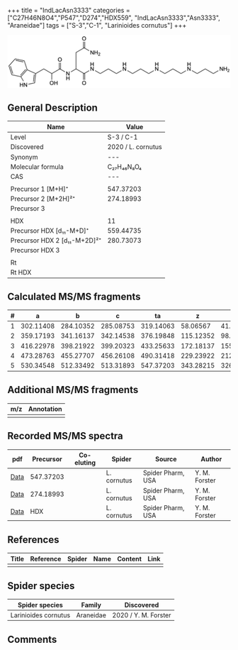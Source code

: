 +++
title = "IndLacAsn3333"
categories = ["C27H46N8O4","P547","D274","HDX559",
"IndLacAsn3333","Asn3333",
"Araneidae"]
tags = ["S-3","C-1",
"Larinioides cornutus"]
+++

![](/img/IndLacAsn3333.png)

## General Description

| Name                       | Value              |
|----------------------------|--------------------|
| Level                      | S-3 / C-1          |
| Discovered                 | 2020 / L. cornutus |
| Synonym                    | ---                |
| Molecular formula          | C₂₇H₄₆N₈O₄                   |
| CAS                        | ---                |
|                            |                    |
| Precursor 1 [M+H]⁺         | 547.37203                   |
| Precursor 2 [M+2H]²⁺       | 274.18993                   |
| Precursor 3                |                    |
|                            |                    |
| HDX                        | 11                   |
| Precursor HDX   [d₁₁-M+D]⁺   | 559.44735                   |
| Precursor HDX 2 [d₁₁-M+2D]²⁺ | 280.73073                   |
| Precursor HDX 3            |                    |
|                            |                    |
| Rt                         |                    |
| Rt HDX                     |                    |

## Calculated MS/MS fragments

| # | a         | b         | c         | ta        | z         | y         | tz        |
|---|-----------|-----------|-----------|-----------|-----------|-----------|-----------|
| 1 | 302.11408 | 284.10352 | 285.08753 | 319.14063 | 58.06567 | 41.03912 | 75.09222 |
| 2 | 359.17193 | 341.16137 | 342.14538 | 376.19848 | 115.12352 | 98.09697 | 132.15007 |
| 3 | 416.22978 | 398.21922 | 399.20323 | 433.25633 | 172.18137 | 155.15482 | 189.20792 |
| 4 | 473.28763 | 455.27707 | 456.26108 | 490.31418 | 229.23922 | 212.21267 | 246.26577 |
| 5 | 530.34548 | 512.33492 | 513.31893 | 547.37203 | 343.28215 | 326.25560 | 360.30870 |

## Additional MS/MS fragments

| m/z | Annotation |
|-----|------------|
|     |            |

## Recorded MS/MS spectra

| pdf                                             | Precursor | Co-eluting | Spider      | Source                       | Author        |
|-------------------------------------------------|-----------|------------|-------------|------------------------------|---------------|
| [Data](/pdf/L-cornutus/547_IndLacAsn3333_Lc.pdf) | 547.37203 |           | L. cornutus | Spider Pharm, USA | Y. M. Forster |
| [Data](/pdf/L-cornutus/547_IndLacAsn3333_Lc_2.pdf) | 274.18993 |           | L. cornutus | Spider Pharm, USA | Y. M. Forster |
| [Data](/pdf/L-cornutus/547_IndLacAsn3333_Lc_HDX.pdf) | HDX |           | L. cornutus | Spider Pharm, USA | Y. M. Forster |


## References

| Title | Reference | Spider | Name | Content | Link |
|-------|-----------|--------|------|---------|------|
|       |           |        |      |         |      |

## Spider species

| Spider species     | Family     | Discovered           |
|--------------------|------------|----------------------|
| Larinioides cornutus | Araneidae | 2020 / Y. M. Forster |


## Comments